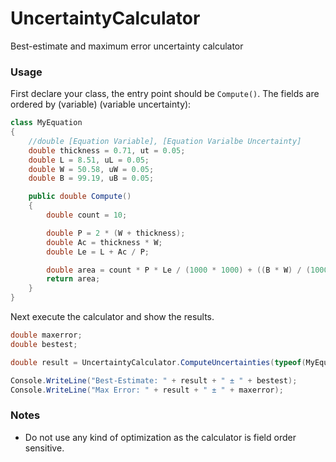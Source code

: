 # UncertaintyCalculator
Best-estimate and maximum error uncertainty calculator

### Usage
First declare your class, the entry point should be `Compute()`. The fields are ordered by (variable) (variable uncertainty):
```c#
class MyEquation
{
    //double [Equation Variable], [Equation Varialbe Uncertainty]
    double thickness = 0.71, ut = 0.05;
    double L = 8.51, uL = 0.05;
    double W = 50.58, uW = 0.05;
    double B = 99.19, uB = 0.05;

    public double Compute()
    {
        double count = 10;

        double P = 2 * (W + thickness);
        double Ac = thickness * W;
        double Le = L + Ac / P;

        double area = count * P * Le / (1000 * 1000) + ((B * W) / (1000 * 1000) - count * thickness * W / (1000 * 1000));
        return area;
    }
}
```

Next execute the calculator and show the results.
```c#
double maxerror;
double bestest;

double result = UncertaintyCalculator.ComputeUncertainties(typeof(MyEquation), out bestest, out maxerror);

Console.WriteLine("Best-Estimate: " + result + " ± " + bestest);
Console.WriteLine("Max Error: " + result + " ± " + maxerror);
```

### Notes
- Do not use any kind of optimization as the calculator is field order sensitive.
